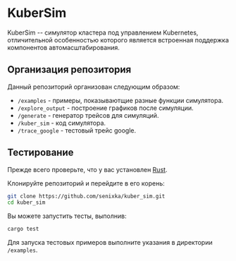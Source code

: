 # KuberSim

KuberSim -- симулятор кластера под управлением Kubernetes, отличительной особенностью которого является встроенная поддержка компонентов автомасштабирования.

## Организация репозитория

Данный репозиторий организован следующим образом:
- `/examples` - примеры, показываютщие разные функции симулятора.
- `/explore_output` - построение графиков после симуляции.
- `/generate` - генератор трейсов для симуляций.
- `/kuber_sim` - код симулятора.
- `/trace_google` - тестовый трейс google.

## Тестирование

Прежде всего проверьте, что у вас установлен [Rust](https://www.rust-lang.org/tools/install).

Клонируйте репозиторий и перейдите в его корень:
```sh
git clone https://github.com/senixka/kuber_sim.git
cd kuber_sim
```

Вы можете запустить тесты, выполнив:
```sh
cargo test
```

Для запуска тестовых примеров выполните указания в директории `/examples`.
